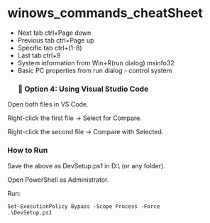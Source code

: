 # winows_commands_cheatSheet

- Next tab ctrl+Page down
- Previous tab ctrl+Page up
- Specific tab ctrl+(1-8)
- Last tab ctrl+9
- System information from Win+R(run dialog) msinfo32
- Basic PC properties from run dialog - control system
  ### 🔹 Option 4: Using Visual Studio Code

Open both files in VS Code.

Right-click the first file → Select for Compare.

Right-click the second file → Compare with Selected.

### How to Run

Save the above as DevSetup.ps1 in D:\ (or any folder).

Open PowerShell as Administrator.

Run:
```ps
Set-ExecutionPolicy Bypass -Scope Process -Force
.\DevSetup.ps1
```
